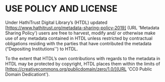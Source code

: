 # USE POLICY AND LICENSE
Under HathiTrust Digital Library’s (HTDL) updated [https://www.hathitrust.org/metadata-sharing-policy-2019] (URL 'Metadata Sharing Policy') users are free to harvest, modify and/ or otherwise make use of any metadata contained in HTDL unless restricted by contractual obligations residing with the parties that have contributed the metadata (“Depositing Institutions'') to HTDL. 

To the extent that HTDL’s own contributions with regards to the metadata in HTDL may be protected by copyright, HTDL places them within the limits of [https://creativecommons.org/publicdomain/zero/1.0/](URL 'CC0 Public Domain Dedicationt').